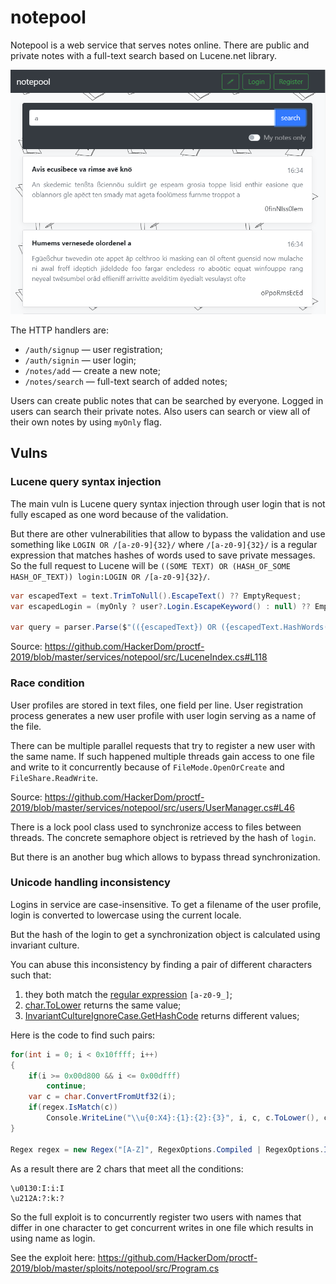 # notepool
Notepool is a web service that serves notes online. There are public and private notes with a full-text search based on Lucene.net library.

![notepool](img/notepool.png)

The HTTP handlers are:
* `/auth/signup` — user registration;
* `/auth/signin` — user login;
* `/notes/add` — create a new note;
* `/notes/search` — full-text search of added notes;

Users can create public notes that can be searched by everyone. Logged in users can search their private notes.
Also users can search or view all of their own notes by using `myOnly` flag.

## Vulns

### Lucene query syntax injection

The main vuln is Lucene query syntax injection through user login that is not fully escaped as one word because of the validation.

But there are other vulnerabilities that allow to bypass the validation and use something like `LOGIN OR /[a-z0-9]{32}/` where `/[a-z0-9]{32}/`
is a regular expression that matches hashes of words used to save private messages. So the full request to Lucene will be
`((SOME TEXT) OR (HASH_OF_SOME HASH_OF_TEXT)) login:LOGIN OR /[a-z0-9]{32}/`.

```cs
var escapedText = text.TrimToNull().EscapeText() ?? EmptyRequest;
var escapedLogin = (myOnly ? user?.Login.EscapeKeyword() : null) ?? EmptyRequest;

var query = parser.Parse($"(({escapedText}) OR ({escapedText.HashWords(user?.Key)})) login:{escapedLogin}");
```
Source: https://github.com/HackerDom/proctf-2019/blob/master/services/notepool/src/LuceneIndex.cs#L118

### Race condition

User profiles are stored in text files, one field per line. User registration process generates a new user profile with user login serving as a name of the file.

There can be multiple parallel requests that try to register a new user with the same name. If such happened multiple threads gain
access to one file and write to it concurrently because of `FileMode.OpenOrCreate` and `FileShare.ReadWrite`.

Source: https://github.com/HackerDom/proctf-2019/blob/master/services/notepool/src/users/UserManager.cs#L46

There is a lock pool class used to synchronize access to files between threads. The concrete semaphore object is retrieved by the hash of `login`.

But there is an another bug which allows to bypass thread synchronization.

### Unicode handling inconsistency

Logins in service are case-insensitive. To get a filename of the user profile, login is converted to lowercase using the current locale.

But the hash of the login to get a synchronization object is calculated using invariant culture.

You can abuse this inconsistency by finding a pair of different characters such that:
1) they both match the [regular expression](https://github.com/HackerDom/proctf-2019/blob/master/services/notepool/src/controllers/AuthController.cs#L95)
`[a-z0-9_]`;
2) [char.ToLower](https://github.com/HackerDom/proctf-2019/blob/master/services/notepool/src/users/UserManager.cs#L29) returns the same value;
3) [InvariantCultureIgnoreCase.GetHashCode](https://github.com/HackerDom/proctf-2019/blob/master/services/notepool/src/AsyncLockPool.cs#L11)
returns different values;

Here is the code to find such pairs:
```cs
for(int i = 0; i < 0x10ffff; i++)
{
	if(i >= 0x00d800 && i <= 0x00dfff)
		continue;
	var c = char.ConvertFromUtf32(i);
	if(regex.IsMatch(c))
		Console.WriteLine("\\u{0:X4}:{1}:{2}:{3}", i, c, c.ToLower(), c.ToUpper());
}

Regex regex = new Regex("[A-Z]", RegexOptions.Compiled | RegexOptions.IgnoreCase);
```

As a result there are 2 chars that meet all the conditions:
```
\u0130:I:i:I
\u212A:?:k:?
```

So the full exploit is to concurrently register two users with names that differ in one character to get concurrent writes in one file which results in using name as login.

See the exploit here: https://github.com/HackerDom/proctf-2019/blob/master/sploits/notepool/src/Program.cs
